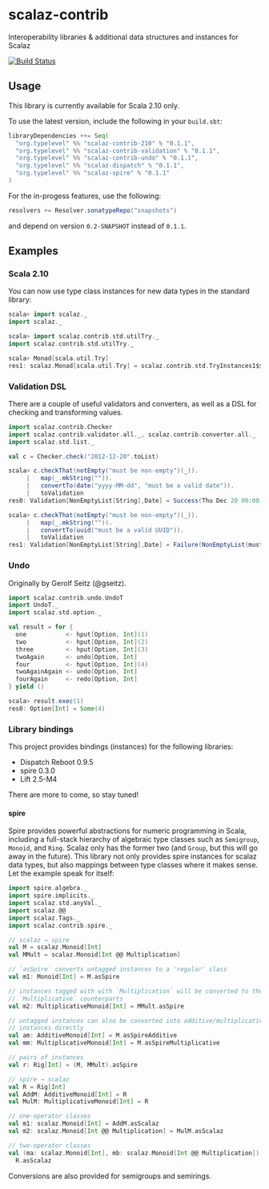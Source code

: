 scalaz-contrib
==============

Interoperability libraries &amp; additional data structures and instances for Scalaz

[![Build Status](https://travis-ci.org/larsrh/scalaz-contrib.png?branch=master)](http://travis-ci.org/larsrh/scalaz-contrib)


Usage
-----

This library is currently available for Scala 2.10 only.

To use the latest version, include the following in your `build.sbt`:

```scala
libraryDependencies ++= Seq(
  "org.typelevel" %% "scalaz-contrib-210" % "0.1.1",
  "org.typelevel" %% "scalaz-contrib-validation" % "0.1.1",
  "org.typelevel" %% "scalaz-contrib-undo" % "0.1.1",
  "org.typelevel" %% "scalaz-dispatch" % "0.1.1",
  "org.typelevel" %% "scalaz-spire" % "0.1.1"
)
```

For the in-progess features, use the following:

```scala
resolvers += Resolver.sonatypeRepo("snapshots")
```

and depend on version `0.2-SNAPSHOT` instead of `0.1.1`.

Examples
--------

### Scala 2.10

You can now use type class instances for new data types in the standard library:

```scala
scala> import scalaz._
import scalaz._

scala> import scalaz.contrib.std.utilTry._
import scalaz.contrib.std.utilTry._

scala> Monad[scala.util.Try]
res1: scalaz.Monad[scala.util.Try] = scalaz.contrib.std.TryInstances1$$anon$1@19ae3dd5
```

### Validation DSL

There are a couple of useful validators and converters, as well as a DSL for checking and transforming values.

```scala
import scalaz.contrib.Checker
import scalaz.contrib.validator.all._, scalaz.contrib.converter.all._
import scalaz.std.list._

val c = Checker.check("2012-12-20".toList)

scala> c.checkThat(notEmpty("must be non-empty")(_)).
     |   map(_.mkString("")).
     |   convertTo(date("yyyy-MM-dd", "must be a valid date")).
     |   toValidation
res0: Validation[NonEmptyList[String],Date] = Success(Thu Dec 20 00:00:00 CET 2012)

scala> c.checkThat(notEmpty("must be non-empty")(_)).
     |   map(_.mkString("")).
     |   convertTo(uuid("must be a valid UUID")).
     |   toValidation
res1: Validation[NonEmptyList[String],Date] = Failure(NonEmptyList(must be a valid UUID))
```

### Undo

Originally by Gerolf Seitz (@gseitz).

```scala
import scalaz.contrib.undo.UndoT
import UndoT._
import scalaz.std.option._

val result = for {
  one           <- hput[Option, Int](1)
  two           <- hput[Option, Int](2)
  three         <- hput[Option, Int](3)
  twoAgain      <- undo[Option, Int]
  four          <- hput[Option, Int](4)
  twoAgainAgain <- undo[Option, Int]
  fourAgain     <- redo[Option, Int]
} yield ()

scala> result.exec(1)
res0: Option[Int] = Some(4)
```

### Library bindings

This project provides bindings (instances) for the following libraries:

* Dispatch Reboot 0.9.5
* spire 0.3.0
* Lift 2.5-M4

There are more to come, so stay tuned!

#### spire

Spire provides powerful abstractions for numeric programming in Scala, including a full-stack hierarchy of algebraic type classes such as `Semigroup`, `Monoid`, and `Ring`. Scalaz only has the former two (and `Group`, but this will go away in the future). This library not only provides spire instances for scalaz data types, but also mappings between type classes where it makes sense. Let the example speak for itself:

```scala
import spire.algebra._
import spire.implicits._
import scalaz.std.anyVal._
import scalaz.@@
import scalaz.Tags._
import scalaz.contrib.spire._

// scalaz → spire
val M = scalaz.Monoid[Int]
val MMult = scalaz.Monoid[Int @@ Multiplication]

// `asSpire` converts untagged instances to a 'regular' class
val m1: Monoid[Int] = M.asSpire

// instances tagged with with `Multiplication` will be converted to their
// `Multiplicative` counterparts
val m2: MultiplicativeMonoid[Int] = MMult.asSpire

// untagged instances can also be converted into additive/multiplicative
// instances directly
val am: AdditiveMonoid[Int] = M.asSpireAdditive
val mm: MultiplicativeMonoid[Int] = M.asSpireMultiplicative

// pairs of instances
val r: Rig[Int] = (M, MMult).asSpire

// spire → scalaz
val R = Rig[Int]
val AddM: AdditiveMonoid[Int] = R
val MulM: MultiplicativeMonoid[Int] = R

// one-operator classes
val m1: scalaz.Monoid[Int] = AddM.asScalaz
val m2: scalaz.Monoid[Int @@ Multiplication] = MulM.asScalaz

// two-operator classes
val (ma: scalaz.Monoid[Int], mb: scalaz.Monoid[Int @@ Multiplication]) =
  R.asScalaz
```

Conversions are also provided for semigroups and semirings.
